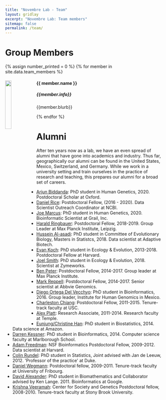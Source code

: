 ```yaml
---
title: "Novembre Lab - Team"
layout: gridlay
excerpt: "Novembre Lab: Team members"
sitemap: false
permalink: /team/
---
```


# Group Members

{% assign number_printed = 0 %}
{% for member in site.data.team_members %}

<div class="row">

<div class="col-sm-11 clearfix">
  <img src="{{ site.url }}{{ site.baseurl }}/images/teampic/{{ member.photo }}" class="img-responsive" width="20%" style="float: left" />
  <h4>{{ member.name }}</h4>
  <h5><i>{{member.info}}</i></h5>
  <p>{{member.blurb}}</p>
</div>

</div>

{% endfor %}

# Alumni 
 After ten years now as a lab, we have an even spread of alumni that have gone into academics and industry. Thus far, geographically our alumni can be found in the United States, Mexico, Switzerland, and Germany.  While we work in a university setting and train ourselves in the practice of research and teaching, this prepares our alumni for a broad set of careers. 

- [Arjun Biddanda](https://aabiddanda.github.io/): PhD student in Human Genetics, 2020. Postdoctoral Scholar at Oxford.
- [Daniel Rice](https://dp-rice.github.io/): Postdoctoral Fellow, (2016 - 2020). Data Scientist Outreach Coordinator at NCBI.  
- [Joe Marcus](https://www.linkedin.com/in/joseph-marcus-661bb3ab/): PhD student in Human Genetics, 2020.  Bioinformatic Scientist at Grail, Inc.
- [Harald Ringbauer](https://reich.hms.harvard.edu/people/harald-ringbauer): Postdoctoral Fellow, 2018-2019. Group Leader at Max Planck Institute, Leipzig.  
- [Hussein Al-asadi](https://www.linkedin.com/in/hussein-al-asadi-82b5b71b): PhD student in Committee of Evolutionary Biology, Masters in Statistcs, 2018.  Data scientist at Adaptive Biotech.  
- [Evan Koch](https://emkoch.github.io): PhD student in Ecology & Evolution, 2013-2018.  Postdoctoral Fellow at Harvard.
- [Joel Smith](https://www.linkedin.com/in/joel-smith-36a32a149): PhD student in Ecology & Evolution, 2018.  Scientist at Zymeworks. 
- [Ben Peter](http://www.eva.mpg.de/genetics/staff/benjamin-peter/index.html): Postdoctoral Fellow, 2014-2017.  Group leader at Max Planck Institute. 
- [Mark Reppell](https://www.linkedin.com/in/mark-reppell-9870a981): Postdoctoral Fellow, 2014-2017.  Senior scientist at Abbvie Genomics.
- [Diego Ortega Del Vecchyo](http://diegoortega.bol.ucla.edu/): PhD student in Bioinformatics, 2016.  Group leader, Institute for Human Genomics in Mexico.  
- [Charleston Chiang](https://chianglab.usc.edu): Postdoctoral Fellow, 2011-2015. Tenure-track faculty at USC.  
- [Alex Platt](http://www.alexanderplatt.org): Research Associate, 2011-2014.  Research faculty at Temple.
- [Eunjung/Christine Han](https://www.linkedin.com/pub/eunjung-christine-han/85/5a8/510): PhD student in Biostatistics, 2014.  Data science at Amazon.
- [Darren Kessner](https://www.linkedin.com/in/darrenkessner): PhD student in Bioinformatics, 2014.  Computer science faculty at Marlborough School.
- [Adam Freedman](https://www.linkedin.com/pub/adam-freedman/17/811/b92): NSF Bioinformatics Postdoctoral Fellow, 2009-2012.  Data scientist at Harvard.
- [Colin Rundel](https://stat.duke.edu/~cr173/): PhD student in Statistics, Joint advised with Jan de Leeuw, 2012. 'Professor of the practice' at Duke.
- [Daniel Wegmann](http://www.unifr.ch/biochem/index.php?id=789): Postdoctoral fellow, 2009-2011. Tenure-track faculty at University of Fribourg.
- [David Alexander](http://dalexander.github.io/): PhD student in Biomathematics and Collaborator advised by Ken Lange.  2011.  Bioinformatics at Google. 
- [Krishna Veeramah](http://life.bio.sunysb.edu/ee/veeramahlab/): Center for Society and Genetics Postdoctoral fellow, 2008-2010.  Tenure-track faculty at Stony Brook University.  
